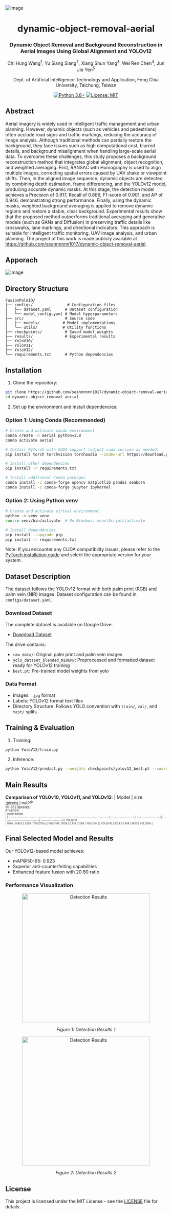 ![image](https://github.com/user-attachments/assets/e35f53e9-70b7-453a-bd30-664f2bf34674)<div align="center">
<h1>dynamic-object-removal-aerial</h1>
<h3>Dynamic Object Removal and Background Reconstruction in Aerial Images Using Global Alignment and YOLOv12</h3>
Chi Hung Wang<sup>1</sup>, Yu Siang Siang<sup>2</sup>, Xiang Shun Yang<sup>3</sup>, Wei Ren Chen<sup>4</sup>, Jun Jie Yen<sup>5</sup>

Dept. of Artificial Intelligence Technology and Application, Feng Chia University, Taichung, Taiwan

  
[![Python 3.8+](https://img.shields.io/badge/python-3.8+-blue.svg)](https://www.python.org/downloads/)
[![License: MIT](https://img.shields.io/badge/License-MIT-yellow.svg)](https://opensource.org/licenses/MIT)
</div>

## Abstract

Aerial imagery is widely used in intelligent traffic management and urban planning. However, dynamic objects (such as vehicles and pedestrians) often occlude road signs and traffic markings, reducing the accuracy of image analysis. Although traditional methods can partially restore the background, they face issues such as high computational cost, blurred details, and background misalignment when handling large-scale aerial data. To overcome these challenges, this study proposes a background reconstruction method that integrates global alignment, object recognition, and weighted averaging. First, RANSAC with Homography is used to align multiple images, correcting spatial errors caused by UAV shake or viewpoint shifts. Then, in the aligned image sequence, dynamic objects are detected by combining depth estimation, frame differencing, and the YOLOv12 model, producing accurate dynamic masks. At this stage, the detection model achieves a Precision of 0.917, Recall of 0.886, F1-score of 0.901, and AP of 0.946, demonstrating strong performance. Finally, using the dynamic masks, weighted background averaging is applied to remove dynamic regions and restore a stable, clear background. Experimental results show that the proposed method outperforms traditional averaging and generative models (such as GANs and Diffusion) in preserving traffic details like crosswalks, lane markings, and directional indicators. This approach is suitable for intelligent traffic monitoring, UAV image analysis, and urban planning. The project of this work is made publicly available at https://github.com/seannnnnn1017/dynamic-object-removal-aerial.

## Apporach
![image](https://github.com/seannnnnn1017/dynamic-object-removal-aerial/blob/main/image.png)


## Directory Structure

```
FusionPalmID/
├── configs/               # Configuration files
│   ├── dataset.yaml      # Dataset configuration
│   └── model_config.yaml # Model hyperparameters
├── src/                  # Source code
│   ├── models/          # Model implementations
│   └── utils/           # Utility functions
├── checkpoints/          # Saved model weights
├── results/              # Experimental results
├── YoloV10/
├── YoloV11/
├── YoloV12/
└── requirements.txt      # Python dependencies
```

## Installation

1. Clone the repository:
```bash
git clone https://github.com/seannnnnn1017/dynamic-object-removal-aerial.git
cd dynamic-object-removal-aerial
```

2. Set up the environment and install dependencies:

### Option 1: Using Conda (Recommended)
```bash
# Create and activate conda environment
conda create -n aerial python=3.8
conda activate aerial

# Install PyTorch with CUDA support (adjust cuda version as needed)
pip install torch torchvision torchaudio --index-url https://download.pytorch.org/whl/cu126

# Install other dependencies
pip install -r requirements.txt

# Install additional Conda packages
conda install -c conda-forge opencv matplotlib pandas seaborn
conda install -c conda-forge jupyter ipykernel
```

### Option 2: Using Python venv
```bash
# Create and activate virtual environment
python -m venv venv
source venv/bin/activate  # On Windows: venv\Scripts\activate

# Install dependencies
pip install --upgrade pip
pip install -r requirements.txt
```

Note: If you encounter any CUDA compatibility issues, please refer to the [PyTorch installation guide](https://pytorch.org/get-started/locally/) and select the appropriate version for your system.

## Dataset Description

The dataset follows the YOLOv12 format with both palm print (RGB) and palm vein (NIR) images. Dataset configuration can be found in `configs/dataset.yaml`.

### Download Dataset
The complete dataset is available on Google Drive:
- [Download Dataset](https://drive.google.com/drive/folders/1iJRFnnYTiskpzvhktCwaTgJ-xAfrg4QL?usp=sharing)

The drive contains:
- `raw_data/`: Original palm print and palm vein images
- `yolo_dataset_blended_N10GM/`: Preprocessed and formatted dataset ready for YOLOv12 training
- `best.pt`: Pre-trained model weights from yolo

### Data Format
- Images: `.jpg` format
- Labels: YOLOv12 format text files
- Directory Structure: Follows YOLO convention with `train/`, `val/`, and `test/` splits

## Training & Evaluation

1. Training: 
```bash
python YoloV12/train.py 
```

2. Inference:
```bash
python YoloV12/predict.py --weights checkpoints/yolov12_best.pt --source path/to/image
```
## Main Results

**Comparison of YOLOv10, YOLOv11, and YOLOv12**:
| Model                                                                                | size<br><sup>(pixels) | mAP<sup>@<br>50-95 | Speed(s)<br><sup>RTX4070Ti<br> | model based<br> | 
| :----------------------------------------------------------------------------------- | :-------------------: | :-------------------:| :------------------------------:| :-----------------:|
| YOLOv12<br> | 1024                   | 0.923                 | 2303                            | YOLO12n               |
| YOLOv11 | 1024                   | 0.915                 | 1258                            | YOLO11n               |
| YOLOv10 | 1024                   | 0.914                 | 1620                            | YOLO10n              |

## Final Selected Model and Results

Our YOLOv12-based model achieves:
- mAP@50-95: 0.923
- Superior anti-counterfeiting capabilities
- Enhanced feature fusion with 20:80 ratio

### Performance Visualization
<div align="center">
  <img src="https://github.com/Mariiiiiio/FusionPalmID/blob/master/img/Palm_Detection1.jpg" alt="Detection Results" width="400"/>
  <p><em>Figure 1: Detection Results 1</em></p>
</div>

<div align="center">
  <img src="https://github.com/Mariiiiiio/FusionPalmID/blob/master/img/Palm_Detection2.jpg" alt="Detection Results" width="400"/>
  <p><em>Figure 2: Detection Results 2</em></p>
</div>



## License

This project is licensed under the MIT License - see the [LICENSE](LICENSE) file for details. 

